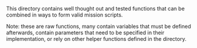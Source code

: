 This directory contains well thought out and tested functions that can be combined in ways to form valid mission scripts.

Note: these are raw functions, many contain variables that must be defined afterwards, contain parameters that need to be specified in their implementation, or rely on other helper functions defined in the directory.